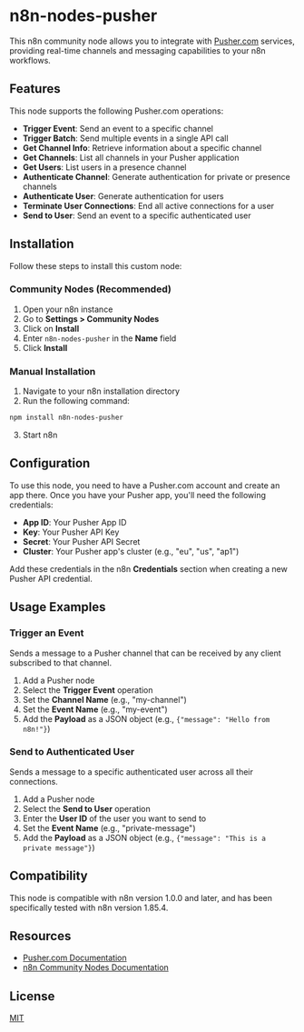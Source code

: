 # n8n-nodes-pusher

This n8n community node allows you to integrate with [Pusher.com](https://pusher.com) services, providing real-time channels and messaging capabilities to your n8n workflows.

## Features

This node supports the following Pusher.com operations:

- **Trigger Event**: Send an event to a specific channel
- **Trigger Batch**: Send multiple events in a single API call
- **Get Channel Info**: Retrieve information about a specific channel
- **Get Channels**: List all channels in your Pusher application
- **Get Users**: List users in a presence channel
- **Authenticate Channel**: Generate authentication for private or presence channels
- **Authenticate User**: Generate authentication for users
- **Terminate User Connections**: End all active connections for a user
- **Send to User**: Send an event to a specific authenticated user

## Installation

Follow these steps to install this custom node:

### Community Nodes (Recommended)

1. Open your n8n instance
2. Go to **Settings > Community Nodes**
3. Click on **Install**
4. Enter `n8n-nodes-pusher` in the **Name** field
5. Click **Install**

### Manual Installation

1. Navigate to your n8n installation directory
2. Run the following command:
```bash
npm install n8n-nodes-pusher
```
3. Start n8n

## Configuration

To use this node, you need to have a Pusher.com account and create an app there. Once you have your Pusher app, you'll need the following credentials:

- **App ID**: Your Pusher App ID
- **Key**: Your Pusher API Key
- **Secret**: Your Pusher API Secret
- **Cluster**: Your Pusher app's cluster (e.g., "eu", "us", "ap1")

Add these credentials in the n8n **Credentials** section when creating a new Pusher API credential.

## Usage Examples

### Trigger an Event

Sends a message to a Pusher channel that can be received by any client subscribed to that channel.

1. Add a Pusher node
2. Select the **Trigger Event** operation
3. Set the **Channel Name** (e.g., "my-channel")
4. Set the **Event Name** (e.g., "my-event")
5. Add the **Payload** as a JSON object (e.g., `{"message": "Hello from n8n!"}`)

### Send to Authenticated User

Sends a message to a specific authenticated user across all their connections.

1. Add a Pusher node
2. Select the **Send to User** operation
3. Enter the **User ID** of the user you want to send to
4. Set the **Event Name** (e.g., "private-message")
5. Add the **Payload** as a JSON object (e.g., `{"message": "This is a private message"}`)

## Compatibility

This node is compatible with n8n version 1.0.0 and later, and has been specifically tested with n8n version 1.85.4.

## Resources

- [Pusher.com Documentation](https://pusher.com/docs/)
- [n8n Community Nodes Documentation](https://docs.n8n.io/integrations/community-nodes/)

## License

[MIT](LICENSE.md)
